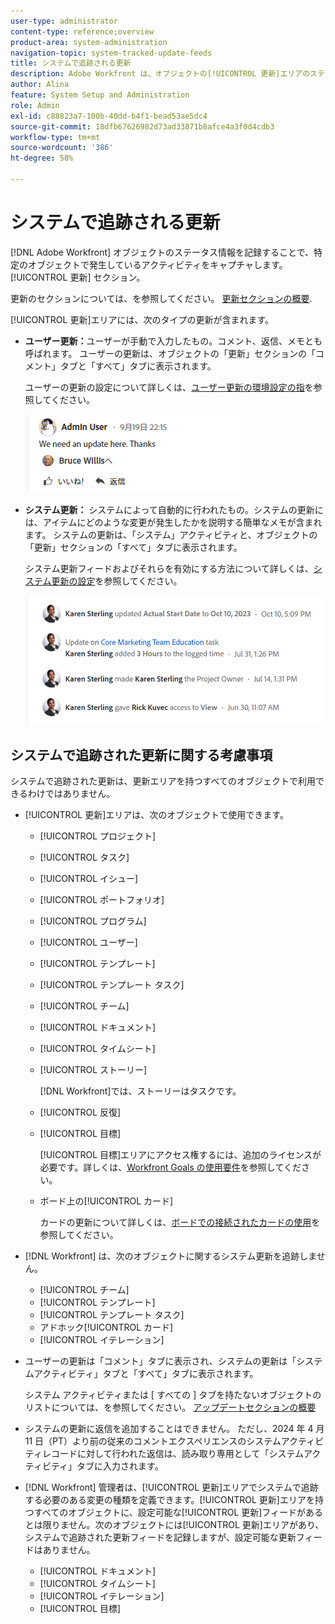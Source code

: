 ```yaml
---
user-type: administrator
content-type: reference;overview
product-area: system-administration
navigation-topic: system-tracked-update-feeds
title: システムで追跡される更新
description: Adobe Workfront は、オブジェクトの[!UICONTROL 更新]エリアのステータス情報をログに記録することで、特定のオブジェクトに対して行われるアクティビティを記録します。
author: Alina
feature: System Setup and Administration
role: Admin
exl-id: c88823a7-100b-40dd-b4f1-bead53ae5dc4
source-git-commit: 18dfb67626982d73ad33871b8afce4a3f0d4cdb3
workflow-type: tm+mt
source-wordcount: '386'
ht-degree: 58%

---
```


# システムで追跡される更新

<!-- Audited: April, 2024-->

<!--
<span class="preview">The highlighted information on this page refers to functionality not yet generally available. It is available only in the Preview environment for all customers, or in the Production environment for customers who enabled fast releases.</span>

<span class="preview">For information about fast releases, see [Enable or disable fast releases for your organization](/help/quicksilver/administration-and-setup/set-up-workfront/configure-system-defaults/enable-fast-release-process.md).</span>

<span class="preview">For information about the current release, see [Second Quarter 2024 release overview](/help/quicksilver/product-announcements/product-releases/24-q2-release-activity/24-q2-release-overview.md).</span>-->

[!DNL Adobe Workfront] オブジェクトのステータス情報を記録することで、特定のオブジェクトで発生しているアクティビティをキャプチャします。 [!UICONTROL 更新] セクション。

更新のセクションについては、を参照してください。 [更新セクションの概要](/help/quicksilver/workfront-basics/updating-work-items-and-viewing-updates/updates-tab-overview.md).

[!UICONTROL 更新]エリアには、次のタイプの更新が含まれます。

* **ユーザー更新：**&#x200B;ユーザーが手動で入力したもの。コメント、返信、メモとも呼ばれます。 ユーザーの更新は、オブジェクトの「更新」セクションの「コメント」タブと「すべて」タブに表示されます。

  ユーザーの更新の設定について詳しくは、[ユーザー更新の環境設定の指](../../../administration-and-setup/set-up-workfront/system-tracked-update-feeds/configure-preferences-user-updates.md)を参照してください。

  ![](assets/updates-qs-350x125.png)

* **システム更新：** システムによって自動的に行われたもの。システムの更新には、アイテムにどのような変更が発生したかを説明する簡単なメモが含まれます。 システムの更新は、「システム」アクティビティと、オブジェクトの「更新」セクションの「すべて」タブに表示されます。

  システム更新フィードおよびそれらを有効にする方法について詳しくは、[システム更新の設定](../../../administration-and-setup/set-up-workfront/system-tracked-update-feeds/configure-system-updates.md)を参照してください。

  ![](assets/system-updates-example-unified-stream.png)


  <!--
  DRAFTED IN FLARE:
  Timestamps for system updates are based on your operating system's timezone.
  
  -->

## システムで追跡された更新に関する考慮事項

システムで追跡された更新は、更新エリアを持つすべてのオブジェクトで利用できるわけではありません。

* [!UICONTROL 更新]エリアは、次のオブジェクトで使用できます。

   * [!UICONTROL プロジェクト]
   * [!UICONTROL タスク]
   * [!UICONTROL イシュー]
   * [!UICONTROL ポートフォリオ]
   * [!UICONTROL プログラム]
   * [!UICONTROL ユーザー]
   * [!UICONTROL テンプレート]
   * [!UICONTROL テンプレート タスク]
   * [!UICONTROL チーム]
   * [!UICONTROL ドキュメント]
   * [!UICONTROL タイムシート]
   * [!UICONTROL ストーリー]

     [!DNL Workfront]では、ストーリーはタスクです。
   * [!UICONTROL 反復]
   * [!UICONTROL 目標]

     [!UICONTROL 目標]エリアにアクセス権するには、追加のライセンスが必要です。詳しくは、[Workfront Goals の使用要件](../../../workfront-goals/goal-management/access-needed-for-wf-goals.md)を参照してください。
   * ボード上の[!UICONTROL カード]

     カードの更新について詳しくは、[ボードでの接続されたカードの使用](../../../agile/get-started-with-boards/connected-cards.md)を参照してください。

* [!DNL Workfront] は、次のオブジェクトに関するシステム更新を追跡しません。

   * [!UICONTROL チーム]
   * [!UICONTROL テンプレート]
   * [!UICONTROL テンプレート タスク]
   * アドホック[!UICONTROL カード]
   * [!UICONTROL イテレーション]


<!--hiding this bit because this is not true, at this time (August 2023). Users with a Work or Review license can see system updates by default as well.

Your [!DNL Workfront] license determines whether system updates display by default in the [!UICONTROL Updates] area of objects. [!DNL Workfront] users with a [!UICONTROL Plan] license have system updates displayed in the [!UICONTROL Updates] area by default. However, users can filter out system updates, as described in the [Enable or disable system updates](../../../workfront-basics/updating-work-items-and-viewing-updates/update-work.md#enable) section in [Update work](../../../workfront-basics/updating-work-items-and-viewing-updates/update-work.md). All other [!DNL Workfront] licenses filter system updates by default.
-->

* ユーザーの更新は「コメント」タブに表示され、システムの更新は「システムアクティビティ」タブと「すべて」タブに表示されます。

  システム アクティビティまたは [ すべての ] タブを持たないオブジェクトのリストについては、を参照してください。 [アップデートセクションの概要](/help/quicksilver/workfront-basics/updating-work-items-and-viewing-updates/updates-tab-overview.md)

* システムの更新に返信を追加することはできません。 ただし、2024 年 4 月 11 日（PT）より前の従来のコメントエクスペリエンスのシステムアクティビティレコードに対して行われた返信は、読み取り専用として「システムアクティビティ」タブに入力されます。

<!--
* The following are differences between the new and the legacy commenting experience: 

   * When using the new commenting experience, user updates display in the Comments tab and system updates display in the System Activity <span class="preview">and the All</span> tabs.  

      For more information about the new commenting experience, see [New commenting experience](../../../product-announcements/betas/new-commenting-experience-beta/unified-commenting-experience.md).

      <span class="preview">For a list of objects that do not have the System Activity or the All tabs, see [Update section overview](/help/quicksilver/workfront-basics/updating-work-items-and-viewing-updates/updates-tab-overview.md)</span>

   * <span class="preview">When using the new commenting experience, you cannot add a comment to a system update. However, any replies made to system activity records in the legacy commenting experience are populated on the System Activity tab as read-only in the new commenting experience.</span>
   * When using the legacy commenting experience, the system and user updates display in one continuous feed. 

   * When using the legacy commenting experience, users can view system updates by default or they can choose to not display them. Disabling system updates is not possible when using the new commenting experience. 

      For information about disabling the display of system updates, see the section [Enable or disable system updates](../../../workfront-basics/updating-work-items-and-viewing-updates/update-work.md#enable) in the article [Update work](../../../workfront-basics/updating-work-items-and-viewing-updates/update-work.md).  

   * <span class="preview">The legacy commenting experience has been disabled in the Preview environment. For more information, see [Second Quarter 2024 Update stream and notification enhancements](/help/quicksilver/product-announcements/product-releases/24-q2-release-activity/24-q2-update-stream-enhancements.md).</span>
-->

* [!DNL Workfront] 管理者は、[!UICONTROL 更新]エリアでシステムで追跡する必要のある変更の種類を定義できます。[!UICONTROL 更新]エリアを持つすべてのオブジェクトに、設定可能な[!UICONTROL 更新]フィードがあるとは限りません。次のオブジェクトには[!UICONTROL 更新]エリアがあり、システムで追跡された更新フィードを記録しますが、設定可能な更新フィードはありません。

   * [!UICONTROL ドキュメント]
   * [!UICONTROL タイムシート]
   * [!UICONTROL イテレーション]
   * [!UICONTROL 目標]


